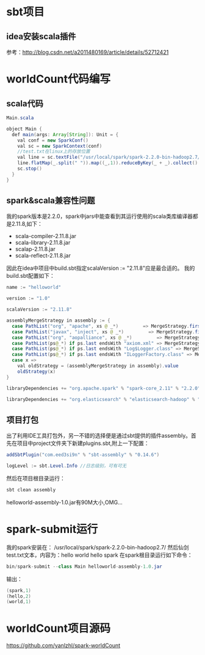 # sbt项目
## idea安装scala插件
参考：http://blog.csdn.net/a2011480169/article/details/52712421
# worldCount代码编写
## scala代码
```java
Main.scala

object Main {
  def main(args: Array[String]): Unit = {
    val conf = new SparkConf()
    val sc = new SparkContext(conf)
    //test.txt在linux上的存放位置
    val line = sc.textFile("/usr/local/spark/spark-2.2.0-bin-hadoop2.7/test.txt") 
    line.flatMap(_.split(" ")).map((_,1)).reduceByKey(_ + _).collect().foreach(println)
    sc.stop()
  }
}
```
## spark&scala兼容性问题
我的spark版本是2.2.0，spark中jars中能查看到其运行使用的scala类库编译器都是2.11.8,如下：
- scala-compiler-2.11.8.jar
- scala-library-2.11.8.jar
- scalap-2.11.8.jar
- scala-reflect-2.11.8.jar

因此在idea中项目中build.sbt指定scalaVersion := "2.11.8"应是最合适的。
我的build.sbt配置如下：
```java
name := "helloworld"

version := "1.0"

scalaVersion := "2.11.8"

assemblyMergeStrategy in assembly := {
  case PathList("org", "apache", xs @ _*)         => MergeStrategy.first
  case PathList("javax", "inject", xs @ _*)         => MergeStrategy.first
  case PathList("org", "aopalliance", xs @ _*)         => MergeStrategy.first
  case PathList(ps@_*) if ps.last endsWith "axiom.xml" => MergeStrategy.filterDistinctLines
  case PathList(ps@_*) if ps.last endsWith "Log$Logger.class" => MergeStrategy.first
  case PathList(ps@_*) if ps.last endsWith "ILoggerFactory.class" => MergeStrategy.first
  case x =>
    val oldStrategy = (assemblyMergeStrategy in assembly).value
    oldStrategy(x)
}

libraryDependencies += "org.apache.spark" % "spark-core_2.11" % "2.2.0"

libraryDependencies += "org.elasticsearch" % "elasticsearch-hadoop" % "6.0.0-rc2"
```
## 项目打包
出了利用IDE工具打包外，另一不错的选择便是通过sbt提供的插件assembly。首先在项目中project文件夹下新建plugins.sbt,附上一下配置：
```java
addSbtPlugin("com.eed3si9n" % "sbt-assembly" % "0.14.6")

logLevel := sbt.Level.Info //日志级别，可有可无
```
然后在项目根目录运行：
```java
sbt clean assembly
```
helloworld-assembly-1.0.jar有90M大小,OMG...
# spark-submit运行
我的spark安装在：
/usr/local/spark/spark-2.2.0-bin-hadoop2.7/
然后仙剑test.txt文本，内容为：hello world hello spark
在spark根目录运行如下命令：
```java
bin/spark-submit --class Main helloworld-assembly-1.0.jar
```
输出：
```scala
(spark,1)
(hello,2)
(world,1)
```
# worldCount项目源码
https://github.com/yanlzhl/spark-worldCount
